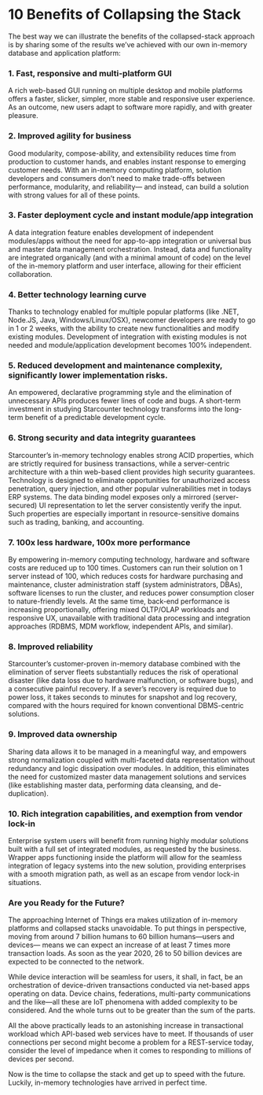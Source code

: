 # 10 Benefits of Collapsing the Stack

The best way we can illustrate the benefits of the collapsed-stack approach is by sharing some of the results we’ve achieved with our own in-memory database and application platform:

### 1. Fast, responsive and multi-platform GUI

A rich web-based GUI running on multiple desktop and mobile platforms offers a faster, slicker, simpler, more stable and responsive user experience. As an outcome, new users adapt to software more rapidly, and with greater pleasure.

### 2. Improved agility for business

Good modularity, compose-ability, and extensibility reduces time from production to customer hands, and enables instant response to emerging customer needs. With an in-memory computing platform, solution developers and consumers don’t need to make trade-offs between performance, modularity, and reliability— and instead, can build a solution with strong values for all of these points.

### 3. Faster deployment cycle and instant module/app integration

A data integration feature enables development of independent modules/apps without the need for app-to-app integration or universal bus and master data management orchestration. Instead, data and functionality are integrated organically \(and with a minimal amount of code\) on the level of the in-memory platform and user interface, allowing for their efficient collaboration.

### 4. Better technology learning curve

Thanks to technology enabled for multiple popular platforms \(like .NET, Node.JS, Java, Windows/Linux/OSX\), newcomer developers are ready to go in 1 or 2 weeks, with the ability to create new functionalities and modify existing modules. Development of integration with existing modules is not needed and module/application development becomes 100% independent.

### 5. Reduced development and maintenance complexity, significantly lower implementation risks.

An empowered, declarative programming style and the elimination of unnecessary APIs produces fewer lines of code and bugs. A short-term investment in studying Starcounter technology transforms into the long-term benefit of a predictable development cycle.

### 6. Strong security and data integrity guarantees

Starcounter’s in-memory technology enables strong ACID properties, which are strictly required for business transactions, while a server-centric architecture with a thin web-based client provides high security guarantees. Technology is designed to eliminate opportunities for unauthorized access penetration, query injection, and other popular vulnerabilities met in todays ERP systems. The data binding model exposes only a mirrored \(server-secured\) UI representation to let the server consistently verify the input. Such properties are especially important in resource-sensitive domains such as trading, banking, and accounting.

### 7. 100x less hardware, 100x more performance

By empowering in-memory computing technology, hardware and software costs are reduced up to 100 times. Customers can run their solution on 1 server instead of 100, which reduces costs for hardware purchasing and maintenance, cluster administration staff \(system administrators, DBAs\), software licenses to run the cluster, and reduces power consumption closer to nature-friendly levels. At the same time, back-end performance is increasing proportionally, offering mixed OLTP/OLAP workloads and responsive UX, unavailable with traditional data processing and integration approaches \(RDBMS, MDM workflow, independent APIs, and similar\).

### 8. Improved reliability

Starcounter’s customer-proven in-memory database combined with the elimination of server fleets substantially reduces the risk of operational disaster \(like data loss due to hardware malfunction, or software bugs\), and a consecutive painful recovery. If a sever’s recovery is required due to power loss, it takes seconds to minutes for snapshot and log recovery, compared with the hours required for known conventional DBMS-centric solutions.

### 9. Improved data ownership

Sharing data allows it to be managed in a meaningful way, and empowers strong normalization coupled with multi-faceted data representation without redundancy and logic dissipation over modules. In addition, this eliminates the need for customized master data management solutions and services \(like establishing master data, performing data cleansing, and de-duplication\).

### 10. Rich integration capabilities, and exemption from vendor lock-in

Enterprise system users will benefit from running highly modular solutions built with a full set of integrated modules, as requested by the business. Wrapper apps functioning inside the platform will allow for the seamless integration of legacy systems into the new solution, providing enterprises with a smooth migration path, as well as an escape from vendor lock-in situations.

### Are you Ready for the Future?

The approaching Internet of Things era makes utilization of in-memory platforms and collapsed stacks unavoidable. To put things in perspective, moving from around 7 billion humans to 60 billion humans—users and devices— means we can expect an increase of at least 7 times more transaction loads. As soon as the year 2020, 26 to 50 billion devices are expected to be connected to the network.

While device interaction will be seamless for users, it shall, in fact, be an orchestration of device-driven transactions conducted via net-based apps operating on data. Device chains, federations, multi-party communications and the like—all these are IoT phenomena with added complexity to be considered. And the whole turns out to be greater than the sum of the parts.

All the above practically leads to an astonishing increase in transactional workload which API-based web services have to meet. If thousands of user connections per second might become a problem for a REST-service today, consider the level of impedance when it comes to responding to millions of devices per second.

Now is the time to collapse the stack and get up to speed with the future. Luckily, in-memory technologies have arrived in perfect time.

